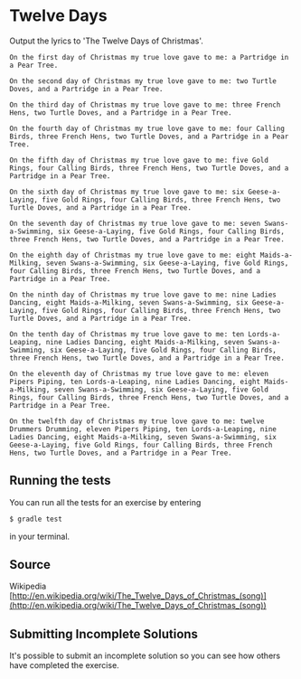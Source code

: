 # Twelve Days

Output the lyrics to 'The Twelve Days of Christmas'.

```
On the first day of Christmas my true love gave to me: a Partridge in a Pear Tree.

On the second day of Christmas my true love gave to me: two Turtle Doves, and a Partridge in a Pear Tree.

On the third day of Christmas my true love gave to me: three French Hens, two Turtle Doves, and a Partridge in a Pear Tree.

On the fourth day of Christmas my true love gave to me: four Calling Birds, three French Hens, two Turtle Doves, and a Partridge in a Pear Tree.

On the fifth day of Christmas my true love gave to me: five Gold Rings, four Calling Birds, three French Hens, two Turtle Doves, and a Partridge in a Pear Tree.

On the sixth day of Christmas my true love gave to me: six Geese-a-Laying, five Gold Rings, four Calling Birds, three French Hens, two Turtle Doves, and a Partridge in a Pear Tree.

On the seventh day of Christmas my true love gave to me: seven Swans-a-Swimming, six Geese-a-Laying, five Gold Rings, four Calling Birds, three French Hens, two Turtle Doves, and a Partridge in a Pear Tree.

On the eighth day of Christmas my true love gave to me: eight Maids-a-Milking, seven Swans-a-Swimming, six Geese-a-Laying, five Gold Rings, four Calling Birds, three French Hens, two Turtle Doves, and a Partridge in a Pear Tree.

On the ninth day of Christmas my true love gave to me: nine Ladies Dancing, eight Maids-a-Milking, seven Swans-a-Swimming, six Geese-a-Laying, five Gold Rings, four Calling Birds, three French Hens, two Turtle Doves, and a Partridge in a Pear Tree.

On the tenth day of Christmas my true love gave to me: ten Lords-a-Leaping, nine Ladies Dancing, eight Maids-a-Milking, seven Swans-a-Swimming, six Geese-a-Laying, five Gold Rings, four Calling Birds, three French Hens, two Turtle Doves, and a Partridge in a Pear Tree.

On the eleventh day of Christmas my true love gave to me: eleven Pipers Piping, ten Lords-a-Leaping, nine Ladies Dancing, eight Maids-a-Milking, seven Swans-a-Swimming, six Geese-a-Laying, five Gold Rings, four Calling Birds, three French Hens, two Turtle Doves, and a Partridge in a Pear Tree.

On the twelfth day of Christmas my true love gave to me: twelve Drummers Drumming, eleven Pipers Piping, ten Lords-a-Leaping, nine Ladies Dancing, eight Maids-a-Milking, seven Swans-a-Swimming, six Geese-a-Laying, five Gold Rings, four Calling Birds, three French Hens, two Turtle Doves, and a Partridge in a Pear Tree.
```

## Running the tests

You can run all the tests for an exercise by entering

```sh
$ gradle test
```

in your terminal.

## Source

Wikipedia [http://en.wikipedia.org/wiki/The_Twelve_Days_of_Christmas_(song)](http://en.wikipedia.org/wiki/The_Twelve_Days_of_Christmas_(song))

## Submitting Incomplete Solutions

It's possible to submit an incomplete solution so you can see how others have completed the exercise.